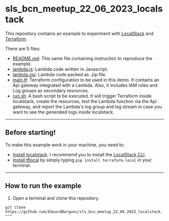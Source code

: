 # sls_bcn_meetup_22_06_2023_localstack

This repository contains an example to experiment with [LocalStack](https://localstack.cloud/) and [Terraform](https://www.terraform.io/).

There are 5 files:

- [README.md](https://github.com/EduardBargues/sls_bcn_meetup_22_06_2023_localstack/blob/main/README.md): This same file containing instruction to reproduce the example.
- [lambda.js](https://github.com/EduardBargues/sls_bcn_meetup_22_06_2023_localstack/blob/main/lambda.js): Lambda code written in Javascript.
- [lambda.zip](https://github.com/EduardBargues/sls_bcn_meetup_22_06_2023_localstack/blob/main/lambda.zip): Lambda code packed as .zip file.
- [main.tf](https://github.com/EduardBargues/sls_bcn_meetup_22_06_2023_localstack/blob/main/main.tf): Terraform configuration to be used in this demo. It contains an Api gateway integrated with a Lambda. Also, it includes IAM roles and Log groups as secondary resources.
- [run.sh](https://github.com/EduardBargues/sls_bcn_meetup_22_06_2023_localstack/blob/main/run.sh): A bash script to be executed. It will trigger Terraform inside localstack, create the resources, test the Lambda function via the Api gateway, and report the Lambda's log group and log stream in case you want to see the generated logs inside localstack.

---

## Before starting!

To make this example work in your machine, you need to:

- [Install localstack](https://docs.localstack.cloud/getting-started/installation/). I recommend you to install the [LocalStack CLI](https://docs.localstack.cloud/getting-started/installation/#localstack-cli).
- [Install tflocal](https://github.com/localstack/terraform-local) by simply typing `pip install terraform-local` in your terminal.

---

## How to run the example

1. Open a terminal and clone this repository.

`git clone https://github.com/EduardBargues/sls_bcn_meetup_22_06_2023_localstack.git`

2. From your terminal, navigate to the newly created folder.

`cd sls_bcn_meetup_22_06_2023_localstack`

3. Start your localstack environment by typing in your termina.

`localstart start`

4. Open a new terminal in the same folder
5. Execute the `run.sh` script.

`./run.sh`

---

## Wanna see how it looks?

Check out 👉 [this video](https://www.loom.com/share/92657919e3b240dd9dfa233700099410?sid=93c3c09a-fa9b-4957-9705-d521e4917f64) 👈 I made where I walk you through the example. Enjoy! 👏
